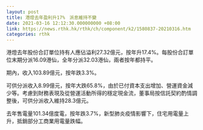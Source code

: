 ```yaml
---
layout: post
title: 港燈去年盈利升17%　派息維持不變
date: 2021-03-16 12:12:30.000000000 +08:00
link: https://news.rthk.hk/rthk/ch/component/k2/1580837-20210316.htm
categories: rthk
---
```


港燈去年股份合訂單位持有人應佔溢利27.32億元，按年升17.4%。每股份合訂單位末期分派16.09港仙，全年分派32.03港仙，兩者按年都持平。

期內，收入103.89億元，按年跌3.3%。

可供分派收入8.99億元，按年大跌65.8%，由於已付資本支出增加、營運資金減少等。考慮到財務表現及從營運活動所得的穩定現金流，董事局按信託契約酌情調整後，可供分派收入維持28.3億元。

去年售電量101.34億度電，按年跌3.7%，新型肺炎疫情影響下，住宅用電量上升，抵銷部分工商業用電量跌幅。
